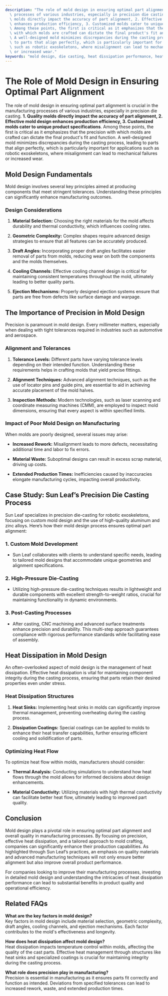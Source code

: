```yaml
---
description: "The role of mold design in ensuring optimal part alignment is crucial in the manufacturing\
  \ processes of various industries, especially in precision die casting. **1. Quality\
  \ molds directly impact the accuracy of part alignment, 2. Effective mold design\
  \ enhances production efficiency, 3. Customized molds cater to unique product specifications**.\
  \ Among these points, the first is critical as it emphasizes that the precision\
  \ with which molds are crafted can dictate the final product's fit and function.\
  \ A well-designed mold minimizes discrepancies during the casting process, leading\
  \ to parts that align perfectly, which is particularly important for applications\
  \ such as robotic exoskeletons, where misalignment can lead to mechanical failures\
  \ or increased wear."
keywords: "mold design, die casting, heat dissipation performance, heat sink"
---
```

# The Role of Mold Design in Ensuring Optimal Part Alignment

The role of mold design in ensuring optimal part alignment is crucial in the manufacturing processes of various industries, especially in precision die casting. **1. Quality molds directly impact the accuracy of part alignment, 2. Effective mold design enhances production efficiency, 3. Customized molds cater to unique product specifications**. Among these points, the first is critical as it emphasizes that the precision with which molds are crafted can dictate the final product's fit and function. A well-designed mold minimizes discrepancies during the casting process, leading to parts that align perfectly, which is particularly important for applications such as robotic exoskeletons, where misalignment can lead to mechanical failures or increased wear.

## **Mold Design Fundamentals**

Mold design involves several key principles aimed at producing components that meet stringent tolerances. Understanding these principles can significantly enhance manufacturing outcomes.

### **Design Considerations** 

1. **Material Selection:** Choosing the right materials for the mold affects durability and thermal conductivity, which influences cooling rates.
   
2. **Geometric Complexity:** Complex shapes require advanced design strategies to ensure that all features can be accurately produced.
   
3. **Draft Angles:** Incorporating proper draft angles facilitates easier removal of parts from molds, reducing wear on both the components and the molds themselves.

4. **Cooling Channels:** Effective cooling channel design is critical for maintaining consistent temperatures throughout the mold, ultimately leading to better quality parts.

5. **Ejection Mechanisms:** Properly designed ejection systems ensure that parts are free from defects like surface damage and warpage.

## **The Importance of Precision in Mold Design**

Precision is paramount in mold design. Every millimeter matters, especially when dealing with tight tolerances required in industries such as automotive and aerospace. 

### **Alignment and Tolerances**

1. **Tolerance Levels:** Different parts have varying tolerance levels depending on their intended function. Understanding these requirements helps in crafting molds that yield precise fittings.
   
2. **Alignment Techniques:** Advanced alignment techniques, such as the use of locator pins and guide pins, are essential to aid in achieving accurate placement of the mold halves.

3. **Inspection Methods:** Modern technologies, such as laser scanning and coordinate measuring machines (CMM), are employed to inspect mold dimensions, ensuring that every aspect is within specified limits.

### **Impact of Poor Mold Design on Manufacturing**

When molds are poorly designed, several issues may arise:

- **Increased Rework:** Misalignment leads to more defects, necessitating additional time and labor to fix errors.
  
- **Material Waste:** Suboptimal designs can result in excess scrap material, driving up costs.
  
- **Extended Production Times:** Inefficiencies caused by inaccuracies elongate manufacturing cycles, impacting overall productivity.

## **Case Study: Sun Leaf’s Precision Die Casting Process**

Sun Leaf specializes in precision die-casting for robotic exoskeletons, focusing on custom mold design and the use of high-quality aluminum and zinc alloys. Here’s how their mold design process ensures optimal part alignment:

### **1. Custom Mold Development**

- Sun Leaf collaborates with clients to understand specific needs, leading to tailored mold designs that accommodate unique geometries and alignment specifications.
  
### **2. High-Pressure Die-Casting**

- Utilizing high-pressure die-casting techniques results in lightweight and durable components with excellent strength-to-weight ratios, crucial for maintaining functionality in dynamic environments.

### **3. Post-Casting Processes**

- After casting, CNC machining and advanced surface treatments enhance precision and durability. This multi-step approach guarantees compliance with rigorous performance standards while facilitating ease of assembly.

## **Heat Dissipation in Mold Design**

An often-overlooked aspect of mold design is the management of heat dissipation. Effective heat dissipation is vital for maintaining component integrity during the casting process, ensuring that parts retain their desired properties even under stress.

### **Heat Dissipation Structures**

1. **Heat Sinks:** Implementing heat sinks in molds can significantly improve thermal management, preventing overheating during the casting process.
   
2. **Dissipation Coatings:** Special coatings can be applied to molds to enhance their heat transfer capabilities, further ensuring efficient cooling and solidification of parts.

### **Optimizing Heat Flow**

To optimize heat flow within molds, manufacturers should consider:

- **Thermal Analysis:** Conducting simulations to understand how heat flows through the mold allows for informed decisions about design enhancements.
  
- **Material Conductivity:** Utilizing materials with high thermal conductivity can facilitate better heat flow, ultimately leading to improved part quality.

## **Conclusion**

Mold design plays a pivotal role in ensuring optimal part alignment and overall quality in manufacturing processes. By focusing on precision, effective heat dissipation, and a tailored approach to mold crafting, companies can significantly enhance their production capabilities. As highlighted through Sun Leaf’s practices, an emphasis on quality materials and advanced manufacturing techniques will not only ensure better alignment but also improve overall product performance.

For companies looking to improve their manufacturing processes, investing in detailed mold design and understanding the intricacies of heat dissipation performance can lead to substantial benefits in product quality and operational efficiency.

## **Related FAQs**

**What are the key factors in mold design?**  
Key factors in mold design include material selection, geometric complexity, draft angles, cooling channels, and ejection mechanisms. Each factor contributes to the mold's effectiveness and longevity.

**How does heat dissipation affect mold design?**  
Heat dissipation impacts temperature control within molds, affecting the quality of the cast parts. Effective heat management through structures like heat sinks and specialized coatings is crucial for maintaining integrity during the casting process.

**What role does precision play in manufacturing?**  
Precision is essential in manufacturing as it ensures parts fit correctly and function as intended. Deviations from specified tolerances can lead to increased rework, waste, and extended production times.
